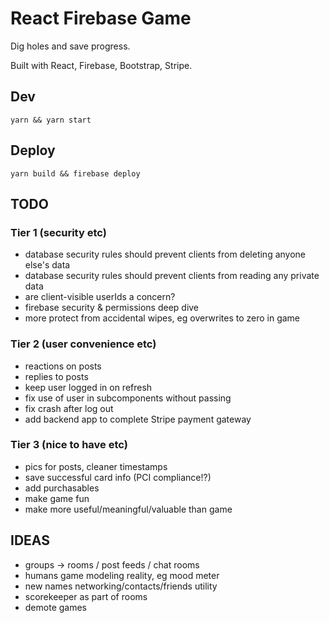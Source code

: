 # React Firebase Game

Dig holes and save progress.

Built with React, Firebase, Bootstrap, Stripe.

## Dev

```
yarn && yarn start
```

## Deploy

```
yarn build && firebase deploy
```

## TODO

### Tier 1 (security etc)

- database security rules should prevent clients from deleting anyone else's data
- database security rules should prevent clients from reading any private data
- are client-visible userIds a concern?
- firebase security & permissions deep dive
- more protect from accidental wipes, eg overwrites to zero in game

### Tier 2 (user convenience etc)

- reactions on posts
- replies to posts
- keep user logged in on refresh
- fix use of user in subcomponents without passing
- fix crash after log out
- add backend app to complete Stripe payment gateway

### Tier 3 (nice to have etc)

- pics for posts, cleaner timestamps
- save successful card info (PCI compliance!?)
- add purchasables
- make game fun
- make more useful/meaningful/valuable than game

## IDEAS

- groups -> rooms / post feeds / chat rooms
- humans game modeling reality, eg mood meter
- new names networking/contacts/friends utility
- scorekeeper as part of rooms
- demote games
